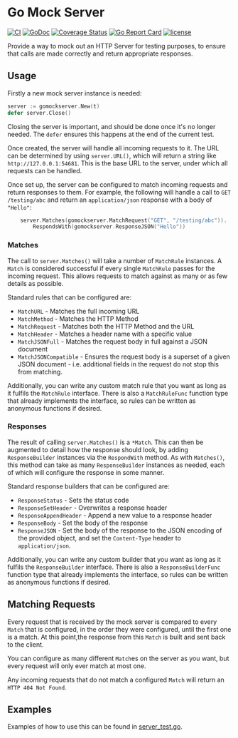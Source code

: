 # Go Mock Server

[![CI](https://github.com/sazzer/gomockserver/actions/workflows/ci.yml/badge.svg)](https://github.com/sazzer/gomockserver/actions/workflows/ci.yml)
[![GoDoc](https://godoc.org/github.com/sazzer/gomockserver?status.svg)](https://godoc.org/github.com/sazzer/gomockserver)
[![Coverage Status](https://coveralls.io/repos/github/sazzer/gomockserver/badge.svg?branch=main)](https://coveralls.io/github/sazzer/gomockserver?branch=main)
[![Go Report Card](https://goreportcard.com/badge/github.com/sazzer/gomockserver)](https://goreportcard.com/report/github.com/sazzer/gomockserver)
[![license](https://img.shields.io/badge/license-MIT-blue.svg)]()

Provide a way to mock out an HTTP Server for testing purposes, to ensure that calls are made correctly and return appropriate responses.

## Usage

Firstly a new mock server instance is needed:

```go
server := gomockserver.New(t)
defer server.Close()
```

Closing the server is important, and should be done once it's no longer needed. The `defer` ensures this happens at the end of the current test.

Once created, the server will handle all incoming requests to it. The URL can be determined by using `server.URL()`, which will return a string like `http://127.0.0.1:54681`. This is the base URL to the server, under which all requests can be handled.

Once set up, the server can be configured to match incoming requests and return responses to them. For example, the following will handle a call to `GET /testing/abc` and return an `application/json` response with a body of `"Hello"`:

```go
	server.Matches(gomockserver.MatchRequest("GET", "/testing/abc")).
		RespondsWith(gomockserver.ResponseJSON("Hello"))
```

### Matches

The call to `server.Matches()` will take a number of `MatchRule` instances. A `Match` is considered successful if every single `MatchRule` passes for the incoming request. This allows requests to match against as many or as few details as possible.

Standard rules that can be configured are:

- `MatchURL` - Matches the full incoming URL
- `MatchMethod` - Matches the HTTP Method
- `MatchRequest` - Matches both the HTTP Method and the URL
- `MatchHeader` - Matches a header name with a specific value
- `MatchJSONFull` - Matches the request body in full against a JSON document
- `MatchJSONCompatible` - Ensures the request body is a superset of a given JSON document - i.e. additional fields in the request do not stop this from matching.

Additionally, you can write any custom match rule that you want as long as it fulfils the `MatchRule` interface. There is also a `MatchRuleFunc` function type that already implements the interface, so rules can be written as anonymous functions if desired.

### Responses

The result of calling `server.Matches()` is a `*Match`. This can then be augmented to detail how the response should look, by adding `ResponseBuilder` instances via the `RespondWith` method. As with `Matches()`, this method can take as many `ResponseBuilder` instances as needed, each of which will configure the response in some manner.

Standard response builders that can be configured are:

- `ResponseStatus` - Sets the status code
- `ResponseSetHeader` - Overwrites a response header
- `ResponseAppendHeader` - Append a new value to a response header
- `ResponseBody` - Set the body of the response
- `ResponseJSON` - Set the body of the response to the JSON encoding of the provided object, and set the `Content-Type` header to `application/json`.

Additionally, you can write any custom builder that you want as long as it fulfils the `ResponseBuilder` interface. There is also a `ResponseBuilderFunc` function type that already implements the interface, so rules can be written as anonymous functions if desired.

## Matching Requests

Every request that is received by the mock server is compared to every `Match` that is configured, in the order they were configured, until the first one is a match. At this point,the response from this `Match` is built and sent back to the client.

You can configure as many different `Match`es on the server as you want, but every request will only ever match at most one.

Any incoming requests that do not match a configured `Match` will return an `HTTP 404 Not Found`.

## Examples

Examples of how to use this can be found in [server_test.go](https://github.com/sazzer/gomockserver/blob/main/server_test.go).
